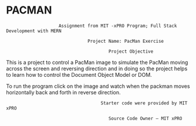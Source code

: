 # PACMAN
                        Assignment from MIT -xPRO Program; Full Stack Development with MERN
                                       
                                   Project Name: PacMan Exercise
                                 
                                           Project Objective 
This is a project to control a PacMan image to simulate the PacMan moving across the screen and reversing direction and in doing so the project helps to learn how to control the Document Object Model or DOM.

To run the program click on the image and watch when the packman moves horizontally back and forth in reverse direction.                                

                                        Starter code were provided by MIT xPRO 
                              
                                           Source Code Owner – MIT xPRO

